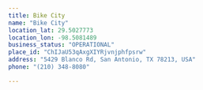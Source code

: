 ```yaml
---
title: Bike City
name: "Bike City"
location_lat: 29.5027773
location_lon: -98.5081489
business_status: "OPERATIONAL"
place_id: "ChIJaU53qAxgXIYRjvnjphfpsrw"
address: "5429 Blanco Rd, San Antonio, TX 78213, USA"
phone: "(210) 348-8080"

---
```

